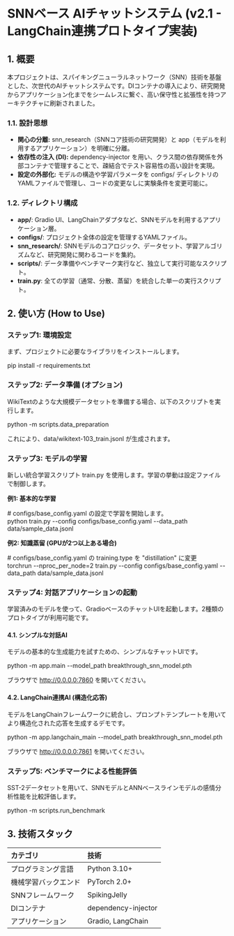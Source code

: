 # **SNNベース AIチャットシステム (v2.1 \- LangChain連携プロトタイプ実装)**

## **1\. 概要**

本プロジェクトは、スパイキングニューラルネットワーク（SNN）技術を基盤とした、次世代のAIチャットシステムです。DIコンテナの導入により、研究開発からアプリケーション化までをシームレスに繋ぐ、高い保守性と拡張性を持つアーキテクチャに刷新されました。

### **1.1. 設計思想**

* **関心の分離:** snn\_research（SNNコア技術の研究開発）と app（モデルを利用するアプリケーション）を明確に分離。  
* **依存性の注入 (DI):** dependency-injector を用い、クラス間の依存関係を外部コンテナで管理することで、疎結合でテスト容易性の高い設計を実現。  
* **設定の外部化:** モデルの構造や学習パラメータを configs/ ディレクトリのYAMLファイルで管理し、コードの変更なしに実験条件を変更可能に。

### **1.2. ディレクトリ構成**

* **app/**: Gradio UI、LangChainアダプタなど、SNNモデルを利用するアプリケーション層。  
* **configs/**: プロジェクト全体の設定を管理するYAMLファイル。  
* **snn\_research/**: SNNモデルのコアロジック、データセット、学習アルゴリズムなど、研究開発に関わるコードを集約。  
* **scripts/**: データ準備やベンチマーク実行など、独立して実行可能なスクリプト。  
* **train.py**: 全ての学習（通常、分散、蒸留）を統合した単一の実行スクリプト。

## **2\. 使い方 (How to Use)**

### **ステップ1: 環境設定**

まず、プロジェクトに必要なライブラリをインストールします。

pip install \-r requirements.txt

### **ステップ2: データ準備 (オプション)**

WikiTextのような大規模データセットを準備する場合、以下のスクリプトを実行します。

python \-m scripts.data\_preparation

これにより、data/wikitext-103\_train.jsonl が生成されます。

### **ステップ3: モデルの学習**

新しい統合学習スクリプト train.py を使用します。学習の挙動は設定ファイルで制御します。

**例1: 基本的な学習**

\# configs/base\_config.yaml の設定で学習を開始します。  
python train.py \--config configs/base\_config.yaml \--data\_path data/sample\_data.jsonl

**例2: 知識蒸留 (GPUが2つ以上ある場合)**

\# configs/base\_config.yaml の training.type を "distillation" に変更  
torchrun \--nproc\_per\_node=2 train.py \--config configs/base\_config.yaml \--data\_path data/sample\_data.jsonl

### **ステップ4: 対話アプリケーションの起動**

学習済みのモデルを使って、GradioベースのチャットUIを起動します。2種類のプロトタイプが利用可能です。

#### **4.1. シンプルな対話AI**

モデルの基本的な生成能力を試すための、シンプルなチャットUIです。

python \-m app.main \--model\_path breakthrough\_snn\_model.pth

ブラウザで http://0.0.0.0:7860 を開いてください。

#### **4.2. LangChain連携AI (構造化応答)**

モデルをLangChainフレームワークに統合し、プロンプトテンプレートを用いてより構造化された応答を生成するデモです。

python \-m app.langchain\_main \--model\_path breakthrough\_snn\_model.pth

ブラウザで http://0.0.0.0:7861 を開いてください。

### **ステップ5: ベンチマークによる性能評価**

SST-2データセットを用いて、SNNモデルとANNベースラインモデルの感情分析性能を比較評価します。

python \-m scripts.run\_benchmark

## **3\. 技術スタック**

| カテゴリ | 技術 |
| :---- | :---- |
| プログラミング言語 | Python 3.10+ |
| 機械学習バックエンド | PyTorch 2.0+ |
| SNNフレームワーク | SpikingJelly |
| DIコンテナ | dependency-injector |
| アプリケーション | Gradio, LangChain |

